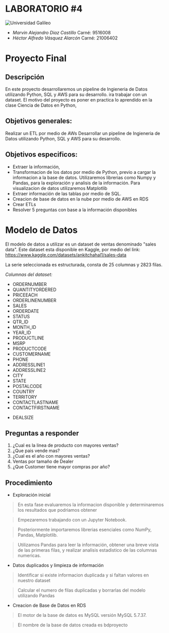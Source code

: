 # LABORATORIO #4

![Universidad Galileo](https://www.galileo.edu/wp-content/themes/galileo-theme/img/logo-header.png)

+ _Marvin Alejandro Diaz Castillo_
Carné: 9516008
+ _Héctor Alfredo Vásquez Alarcón_
Carné: 21006402


# Proyecto Final

## Descripción


En este proyecto desarrollaremos un pipeline de Ingieneria de Datos utilizando Python, SQL y AWS para su desarrollo. ira trabajar con un dataset. El motivo del proyecto es poner en practica lo aprendido en la clase Ciencia de Datos en Python, 

## Objetivos generales:
Realizar un ETL por medio de AWs
Desarrollar un pipeline de Ingieneria de Datos utilizando Python, SQL y AWS para su desarrollo.


## Objetivos especificos:
* Extraer la información, 
* Transformacion de los datos por medio de Python, previo a cargar la informacion a la base de datos.  Utilizaremos librerias como Numpy y Pandas, para la exploración y analisis de la información. Para visualizacion de datos utilizaremos Matplotlib
* Extraer información de las tablas  por medio de SQL. 
* Creacion de base de datos en la nube por medio de AWS en RDS
* Crear ETLs
* Resolver 5 preguntas con base a la información disponibles

# Modelo de Datos
El modelo de datos a utilizar es un dataset de ventas denominado "sales data". Este dataset esta disponible en Kaggle, por medio del link: https://www.kaggle.com/datasets/ankitchahal1/sales-data

La serie seleccionada es estructurada, consta de 25 columnas y 2823 filas.

*Columnas del dataset:*
- ORDERNUMBER
- QUANTITYORDERED
- PRICEEACH
- ORDERLINENUMBER
- SALES
- ORDERDATE
- STATUS
- QTR_ID
- MONTH_ID
- YEAR_ID
- PRODUCTLINE
- MSRP
- PRODUCTCODE
- CUSTOMERNAME
- PHONE
- ADDRESSLINE1
- ADDRESSLINE2
- CITY
- STATE
- POSTALCODE
- COUNTRY
- TERRITORY
- CONTACTLASTNAME
- CONTACTFIRSTNAME
+ DEALSIZE


## Preguntas a responder
1.	¿Cual es la linea de producto con mayores ventas?
2.	¿Que pais vende mas?
3.	¿Cual es el año con mayores ventas?
4.	Ventas por tamaño de Dealer
5.	¿Que Customer tiene mayor compras por año?

## Procedimiento

- Exploración inicial
> En esta fase evaluaremos la informacion disponible y determinaremos los resultados que podriamos obtener

> Empezaremos trabajando con un Jupyter Notebook.

> Posteriormente importaremos librerias esenciales como NumPy, Pandas, Matplotlib.

> Utilizamos Pandas para leer la información, obtener una breve vista de las primeras filas, y realizar analisis estadistico de las columnas numericas.


- Datos duplicados y limpieza de información
> Identificar si existe informacion duplicada y si faltan valores en nuestro dataset

> Calcular el numero de filas duplicadas y borrarlas del modelo utilizando Pandas

- Creacion de Base de Datos en RDS
> El motor de la base de datos es MySQL versión MySQL 5.7.37. 

> El nombre de la base de datos creada es bdproyecto


